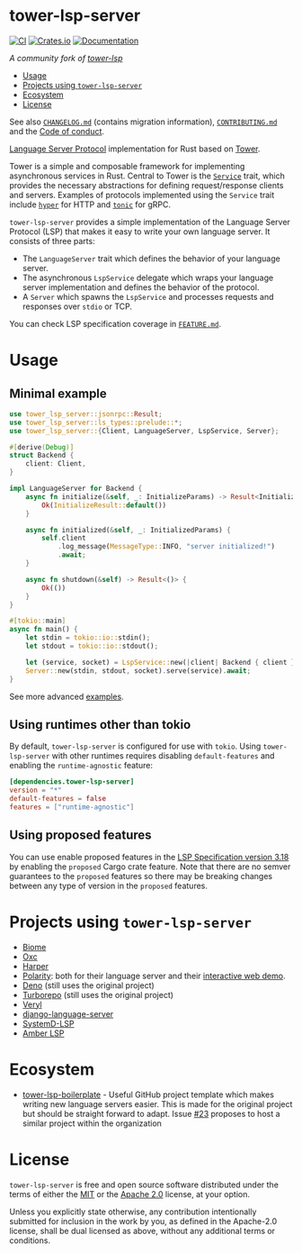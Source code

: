 # tower-lsp-server

[![CI][ci-badge]][ci-url]
[![Crates.io][crates-badge]][crates-url]
[![Documentation][docs-badge]][docs-url]

[ci-badge]: https://github.com/tower-lsp-community/tower-lsp-server/actions/workflows/rust.yml/badge.svg?branch=main
[ci-url]: https://github.com/tower-lsp-community/tower-lsp-server/actions
[crates-badge]: https://img.shields.io/crates/v/tower-lsp-server.svg
[crates-url]: https://crates.io/crates/tower-lsp-server
[docs-badge]: https://docs.rs/tower-lsp-server/badge.svg
[docs-url]: https://docs.rs/tower-lsp-server

*A community fork of [tower-lsp](https://github.com/ebkalderon/tower-lsp)*

- [Usage](#usage)
- [Projects using `tower-lsp-server`](#projects-using-tower-lsp-server)
- [Ecosystem](#ecosystem)
- [License](#license)

See also [`CHANGELOG.md`] (contains migration information), [`CONTRIBUTING.md`] and the [Code of conduct].

[`CHANGELOG.md`]: https://github.com/tower-lsp-community/tower-lsp-server/blob/main/CHANGELOG.md
[`CONTRIBUTING.md`]: https://github.com/tower-lsp-community/tower-lsp-server/blob/main/CONTRIBUTING.md
[Code of conduct]: https://github.com/tower-lsp-community/tower-lsp-server/blob/main/CODE_OF_CONDUCT.md

[Language Server Protocol] implementation for Rust based on [Tower].

[language server protocol]: https://microsoft.github.io/language-server-protocol
[tower]: https://github.com/tower-rs/tower

Tower is a simple and composable framework for implementing asynchronous services in Rust. Central to Tower is the [`Service`] trait, which provides the necessary abstractions for defining request/response clients and servers. Examples of protocols implemented using the `Service` trait include [`hyper`] for HTTP and [`tonic`] for gRPC.

[`service`]: https://docs.rs/tower-service/
[`hyper`]: https://docs.rs/hyper/
[`tonic`]: https://docs.rs/tonic/

`tower-lsp-server` provides a simple implementation of the Language Server Protocol (LSP) that makes it easy to write your own language server. It consists of three parts:

- The `LanguageServer` trait which defines the behavior of your language server.
- The asynchronous `LspService` delegate which wraps your language server
  implementation and defines the behavior of the protocol.
- A `Server` which spawns the `LspService` and processes requests and responses
  over `stdio` or TCP.

You can check LSP specification coverage in [`FEATURE.md`](https://github.com/tower-lsp-community/tower-lsp-server/blob/main/FEATURES.md).

# Usage

## Minimal example

```rust
use tower_lsp_server::jsonrpc::Result;
use tower_lsp_server::ls_types::prelude::*;
use tower_lsp_server::{Client, LanguageServer, LspService, Server};

#[derive(Debug)]
struct Backend {
    client: Client,
}

impl LanguageServer for Backend {
    async fn initialize(&self, _: InitializeParams) -> Result<InitializeResult> {
        Ok(InitializeResult::default())
    }

    async fn initialized(&self, _: InitializedParams) {
        self.client
            .log_message(MessageType::INFO, "server initialized!")
            .await;
    }

    async fn shutdown(&self) -> Result<()> {
        Ok(())
    }
}

#[tokio::main]
async fn main() {
    let stdin = tokio::io::stdin();
    let stdout = tokio::io::stdout();

    let (service, socket) = LspService::new(|client| Backend { client });
    Server::new(stdin, stdout, socket).serve(service).await;
}
```

See more advanced [examples](https://github.com/tower-lsp-community/tower-lsp-server/tree/main/examples).

## Using runtimes other than tokio

By default, `tower-lsp-server` is configured for use with `tokio`. Using `tower-lsp-server` with other runtimes requires disabling `default-features` and enabling the `runtime-agnostic` feature:

```toml
[dependencies.tower-lsp-server]
version = "*"
default-features = false
features = ["runtime-agnostic"]
```

## Using proposed features

You can use enable proposed features in the [LSP Specification version 3.18](https://microsoft.github.io/language-server-protocol/specifications/lsp/3.18/specification/) by enabling the `proposed` Cargo crate feature. Note that there are no semver guarantees to the `proposed` features so there may be breaking changes between any type of version in the `proposed` features.

# Projects using `tower-lsp-server`

- [Biome](https://github.com/biomejs/biome)
- [Oxc](https://github.com/oxc-project/oxc)
- [Harper](https://github.com/Automattic/harper)
- [Polarity](https://github.com/polarity-lang/polarity/): both for their language server and their [interactive web demo](https://polarity-lang.github.io).
- [Deno](https://github.com/denoland/deno/tree/main/cli/lsp) (still uses the original project)
- [Turborepo](https://github.com/vercel/turborepo/tree/main/crates/turborepo-lsp) (still uses the original project)
- [Veryl](https://github.com/veryl-lang/veryl)
- [django-language-server](https://github.com/joshuadavidthomas/django-language-server)
- [SystemD-LSP](https://github.com/JFryy/systemd-lsp)
- [Amber LSP](https://github.com/amber-lang/amber-lsp)

# Ecosystem

- [tower-lsp-boilerplate](https://github.com/IWANABETHATGUY/tower-lsp-boilerplate) - Useful GitHub project template which makes writing new language servers easier. This is made for the original project but should be straight forward to adapt. Issue [#23](https://github.com/tower-lsp-community/tower-lsp-server/issues/23) proposes to host a similar project within the organization

# License

`tower-lsp-server` is free and open source software distributed under the terms of either the [MIT](LICENSE-MIT) or the [Apache 2.0](LICENSE-APACHE) license, at your option.

Unless you explicitly state otherwise, any contribution intentionally submitted for inclusion in the work by you, as defined in the Apache-2.0 license, shall be dual licensed as above, without any additional terms or conditions.
